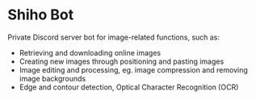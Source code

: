 # Shiho Bot

Private Discord server bot for image-related functions, such as:   
- Retrieving and downloading online images
- Creating new images through positioning and pasting images
- Image editing and processing, eg. image compression and removing image backgrounds
- Edge and contour detection, Optical Character Recognition (OCR)
